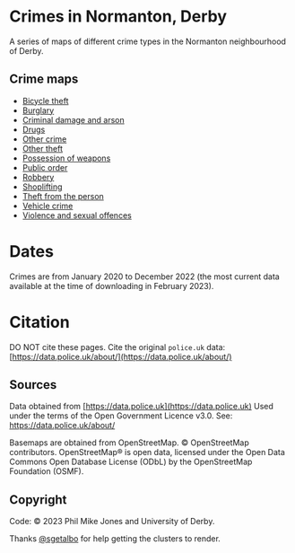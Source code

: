 # Crimes in Normanton, Derby

A series of maps of different crime types in the Normanton neighbourhood of Derby.


## Crime maps

- [Bicycle theft](Bicycle-theft.html)
- [Burglary](Burglary.html)
- [Criminal damage and arson](Criminal-damage-and-arson.html)
- [Drugs](Drugs.html)
- [Other crime](Other-crime.html)
- [Other theft](Other-theft.html)
- [Possession of weapons](Possession-of-weapons.html)
- [Public order](Public-order.html)
- [Robbery](Robbery.html)
- [Shoplifting](Shoplifting.html)
- [Theft from the person](Theft-from-the-person.html)
- [Vehicle crime](Vehicle-crime.html)
- [Violence and sexual offences](Violence-and-sexual-offences.html)


# Dates

Crimes are from January 2020 to December 2022 (the most current data available at the time of downloading in February 2023).


# Citation

DO NOT cite these pages.
Cite the original `police.uk` data: [https://data.police.uk/about/](https://data.police.uk/about/)


## Sources

Data obtained from [https://data.police.uk](https://data.police.uk)
Used under the terms of the Open Government Licence v3.0.
See: https://data.police.uk/about/

Basemaps are obtained from OpenStreetMap. &copy; OpenStreetMap contributors.
OpenStreetMap® is open data, licensed under the Open Data Commons Open Database License (ODbL) by the OpenStreetMap Foundation (OSMF).


## Copyright

Code: &copy; 2023 Phil Mike Jones and University of Derby.

Thanks [@sgetalbo](https://github.com/sgetalbo) for help getting the clusters to render.
